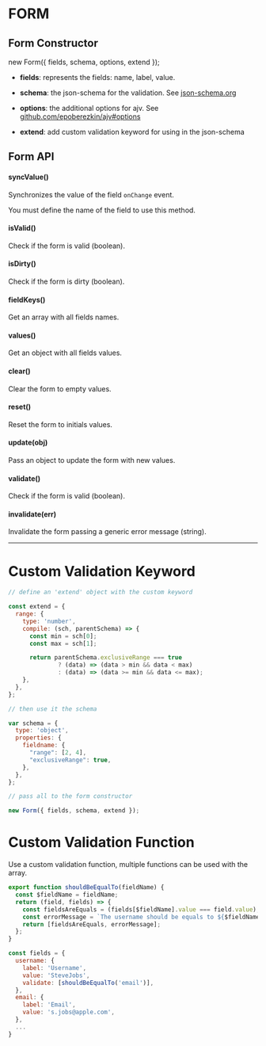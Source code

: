 # FORM

## Form Constructor

new Form({ fields, schema, options, extend });

* **fields**: represents the fields: name, label, value.

* **schema**: the json-schema for the validation.
See [json-schema.org](http://json-schema.org)

* **options**: the additional options for ajv.
See [github.com/epoberezkin/ajv#options](https://github.com/epoberezkin/ajv#options)

* **extend**: add custom validation keyword for using in the json-schema

## Form API

#### syncValue()
Synchronizes the value of the field `onChange` event.

You must define the name of the field to use this method.

#### isValid()
Check if the form is valid (boolean).

#### isDirty()
Check if the form is dirty (boolean).

#### fieldKeys()
Get an array with all fields names.

#### values()
Get an object with all fields values.

#### clear()
Clear the form to empty values.

#### reset()
Reset the form to initials values.

#### update(obj)
Pass an object to update the form with new values.

#### validate()
Check if the form is valid (boolean).

#### invalidate(err)
Invalidate the form passing a generic error message (string).

---

# Custom Validation Keyword

```javascript
// define an 'extend' object with the custom keyword

const extend = {
  range: {
    type: 'number',
    compile: (sch, parentSchema) => {
      const min = sch[0];
      const max = sch[1];

      return parentSchema.exclusiveRange === true
              ? (data) => (data > min && data < max)
              : (data) => (data >= min && data <= max);
    },
  },
};

// then use it the schema

var schema = {
  type: 'object',
  properties: {
    fieldname: {
      "range": [2, 4],
      "exclusiveRange": true,
    },
  },
};

// pass all to the form constructor

new Form({ fields, schema, extend });

```

# Custom Validation Function

Use a custom validation function,
multiple functions can be used with the array.

```javascript
export function shouldBeEqualTo(fieldName) {
  const $fieldName = fieldName;
  return (field, fields) => {
    const fieldsAreEquals = (fields[$fieldName].value === field.value);
    const errorMessage = `The username should be equals to ${$fieldName}`;
    return [fieldsAreEquals, errorMessage];
  };
}

const fields = {
  username: {
    label: 'Username',
    value: 'SteveJobs',
    validate: [shouldBeEqualTo('email')],
  },
  email: {
    label: 'Email',
    value: 's.jobs@apple.com',
  },
  ...
}
```
